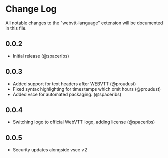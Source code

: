 # Change Log

All notable changes to the "webvtt-language" extension will be documented in this file.

## 0.0.2

- Initial release (@spaceribs)

## 0.0.3

- Added support for text headers after WEBVTT (@proudust)
- Fixed syntax highlighting for timestamps which omit hours (@proudust)
- Added vsce for automated packaging. (@spaceribs)

## 0.0.4

- Switching logo to official WebVTT logo, adding license (@spaceribs)

## 0.0.5

- Security updates alongside vsce v2
